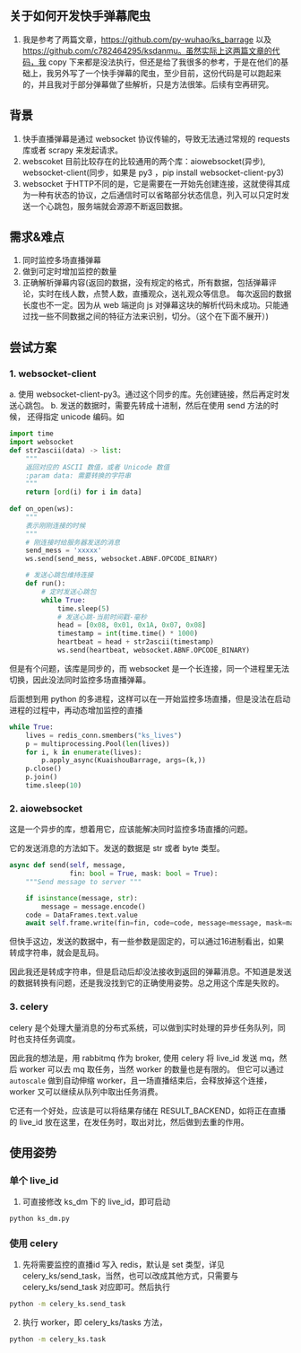 
## 关于如何开发快手弹幕爬虫

1. 我是参考了两篇文章，https://github.com/py-wuhao/ks_barrage 以及 https://github.com/c782464295/ksdanmu。虽然实际上这两篇文章的代码，我 copy 下来都是没法执行，但还是给了我很多的参考，于是在他们的基础上，我另外写了一个快手弹幕的爬虫，至少目前，这份代码是可以跑起来的，并且我对于部分弹幕做了些解析，只是方法很笨。后续有空再研究。

## 背景

1. 快手直播弹幕是通过 websocket 协议传输的，导致无法通过常规的 requests 库或者 scrapy 来发起请求。
2. webscoket 目前比较存在的比较通用的两个库：aiowebsocket(异步), websocket-client(同步，如果是 py3 ，pip install websocket-client-py3) 
3. websocket 于HTTP不同的是，它是需要在一开始先创建连接，这就使得其成为一种有状态的协议，之后通信时可以省略部分状态信息，列入可以只定时发送一个心跳包，服务端就会源源不断返回数据。




## 需求&难点
1. 同时监控多场直播弹幕
2. 做到可定时增加监控的数量
3. 正确解析弹幕内容(返回的数据，没有规定的格式，所有数据，包括弹幕评论，实时在线人数，点赞人数，直播观众，送礼观众等信息。
    每次返回的数据长度也不一定。因为从 web 端逆向 js 对弹幕这块的解析代码未成功。只能通过找一些不同数据之间的特征方法来识别，切分。（这个在下面不展开）)

## 尝试方案

### 1. websocket-client
a. 使用 websocket-client-py3。通过这个同步的库。先创建链接，然后再定时发送心跳包。
b. 发送的数据时，需要先转成十进制，然后在使用 send 方法的时候， 还得指定 unicode 编码。如
```python
import time
import websocket
def str2ascii(data) -> list:
    """
    返回对应的 ASCII 数值，或者 Unicode 数值
    :param data: 需要转换的字符串
    """
    return [ord(i) for i in data]
    
def on_open(ws):
    """
    表示刚刚连接的时候
    """
    # 刚连接时给服务器发送的消息
    send_mess = 'xxxxx'
    ws.send(send_mess, websocket.ABNF.OPCODE_BINARY)

    # 发送心跳包维持连接
    def run():
        # 定时发送心跳包
        while True:
            time.sleep(5)
            # 发送心跳-当前时间戳-毫秒
            head = [0x08, 0x01, 0x1A, 0x07, 0x08]
            timestamp = int(time.time() * 1000)
            heartbeat = head + str2ascii(timestamp)
            ws.send(heartbeat, websocket.ABNF.OPCODE_BINARY)
```
 
但是有个问题，该库是同步的，而 websocket 是一个长连接，同一个进程里无法切换，因此没法同时监控多场直播弹幕。

后面想到用 python 的多进程，这样可以在一开始监控多场直播，但是没法在启动进程的过程中，再动态增加监控的直播
```python
while True:
    lives = redis_conn.smembers("ks_lives")
    p = multiprocessing.Pool(len(lives))
    for i, k in enumerate(lives):
        p.apply_async(KuaishouBarrage, args=(k,))
    p.close()
    p.join()
    time.sleep(10)
```
### 2. aiowebsocket
这是一个异步的库，想着用它，应该能解决同时监控多场直播的问题。

它的发送消息的方法如下。发送的数据是 str 或者 byte 类型。

```python
async def send(self, message,
               fin: bool = True, mask: bool = True):
    """Send message to server """

    if isinstance(message, str):
        message = message.encode()
    code = DataFrames.text.value
    await self.frame.write(fin=fin, code=code, message=message, mask=mask)

```

但快手这边，发送的数据中，有一些参数是固定的，可以通过16进制看出，如果转成字符串，就会是乱码。

因此我还是转成字符串，但是启动后却没法接收到返回的弹幕消息。不知道是发送的数据转换有问题，还是我没找到它的正确使用姿势。总之用这个库是失败的。

### 3. celery
celery 是个处理大量消息的分布式系统，可以做到实时处理的异步任务队列，同时也支持任务调度。

因此我的想法是，用 rabbitmq 作为 broker, 使用 celery 将 live_id 发送 mq，然后 worker 可以去 mq 取任务，当然 worker 的数量也是有限的。
但它可以通过 `autoscale` 做到自动伸缩 worker，且一场直播结束后，会释放掉这个连接，worker 又可以继续从队列中取出任务消费。

它还有一个好处，应该是可以将结果存储在 RESULT_BACKEND，如将正在直播的 live_id 放在这里，在发任务时，取出对比，然后做到去重的作用。
 

## 使用姿势

### 单个 live_id
1. 可直接修改 ks_dm 下的 live_id，即可启动
```bash
python ks_dm.py
```
    
### 使用 celery
1. 先将需要监控的直播id 写入 redis，默认是 set 类型，详见 celery_ks/send_task，当然，也可以改成其他方式，只需要与 celery_ks/send_task 对应即可。然后执行
```bash
python -m celery_ks.send_task
```

2. 执行 worker，即 celery_ks/tasks 方法，
```bash
python -m celery_ks.task
```
